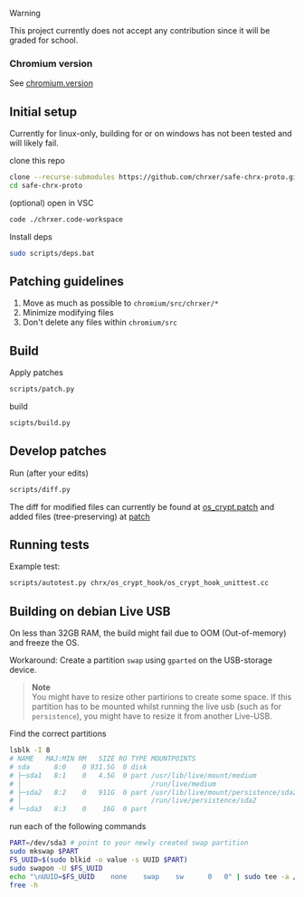 > [!WARNING]  
> This project currently does not accept any contribution since it will be graded for school.

### Chromium version

See [chromium.version](chromium.version)

## Initial setup

Currently for linux-only, building for or on windows has not been tested and will likely fail.

clone this repo

```bash
clone --recurse-submodules https://github.com/chrxer/safe-chrx-proto.git
cd safe-chrx-proto
```

(optional) open in VSC

```bash
code ./chrxer.code-workspace
```

Install deps

```bash
sudo scripts/deps.bat
```

## Patching guidelines

1. Move as much as possible to `chromium/src/chrxer/*`
2. Minimize modifying files
3. Don't delete any files within `chromium/src`

## Build

Apply patches

```bash
scripts/patch.py
```

build

```bash
scipts/build.py
```

## Develop patches

Run (after your edits)

```bash
scripts/diff.py
```

The diff for modified files can currently be found at [os_crypt.patch](os_crypt.patch) and added files (tree-preserving) at [patch](patch/)

## Running tests
Example test:
```bash
scripts/autotest.py chrx/os_crypt_hook/os_crypt_hook_unittest.cc
```

## Building on debian Live USB

On less than 32GB RAM, the build might fail due to OOM (Out-of-memory) and freeze the OS.

Workaround: Create a partition `swap` using `gparted` on the USB-storage device.

> **Note** \
> You might have to resize other partirions to create some space. If this partition has to be mounted whilst running the live usb (such as for `persistence`), you might have to resize it from another Live-USB.

Find the correct partitions

```bash
lsblk -I 8
# NAME   MAJ:MIN RM   SIZE RO TYPE MOUNTPOINTS
# sda      8:0    0 931.5G  0 disk
# ├─sda1   8:1    0   4.5G  0 part /usr/lib/live/mount/medium
# │                                /run/live/medium
# ├─sda2   8:2    0   911G  0 part /usr/lib/live/mount/persistence/sda2
# │                                /run/live/persistence/sda2
# └─sda3   8:3    0    16G  0 part
```

run each of the following commands

```bash
PART=/dev/sda3 # point to your newly created swap partition
sudo mkswap $PART
FS_UUID=$(sudo blkid -o value -s UUID $PART)
sudo swapon -U $FS_UUID
echo "\nUUID=$FS_UUID    none    swap    sw      0   0" | sudo tee -a /etc/fstab
free -h
```
